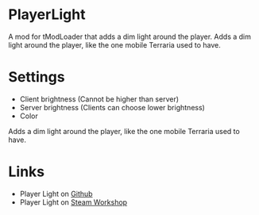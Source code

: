 # PlayerLight
A mod for tModLoader that adds a dim light around the player.
Adds a dim light around the player, like the one mobile Terraria used to have.

# Settings
* Client brightness (Cannot be higher than server)
* Server brightness (Clients can choose lower brightness)
* Color

Adds a dim light around the player, like the one mobile Terraria used to have.

# Links
* Player Light on [Github](https://github.com/RedRam567/PlayerLightMod)
* Player Light on [Steam Workshop](https://steamcommunity.com/sharedfiles/filedetails/?id=2931576558)
